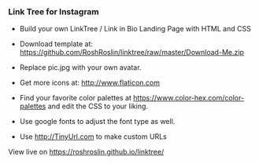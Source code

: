 ### Link Tree for Instagram

- Build your own LinkTree / Link in Bio Landing Page with HTML and CSS

- Download template at: https://github.com/RoshRoslin/linktree/raw/master/Download-Me.zip

- Replace pic.jpg with your own avatar.

- Get more icons at: http://www.flaticon.com

- Find your favorite color palettes at https://www.color-hex.com/color-palettes
  and edit the CSS to your liking.

- Use google fonts to adjust the font type as well.

- Use http://TinyUrl.com to make custom URLs

View live on https://roshroslin.github.io/linktree/
